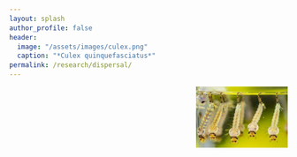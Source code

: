 ```yaml
---
layout: splash
author_profile: false
header:
  image: "/assets/images/culex.png"
  caption: "*Culex quinquefasciatus*"
permalink: /research/dispersal/
---
```


<img align="right" width="33%" margin-left="20px" src="/assets/images/culex.png">
